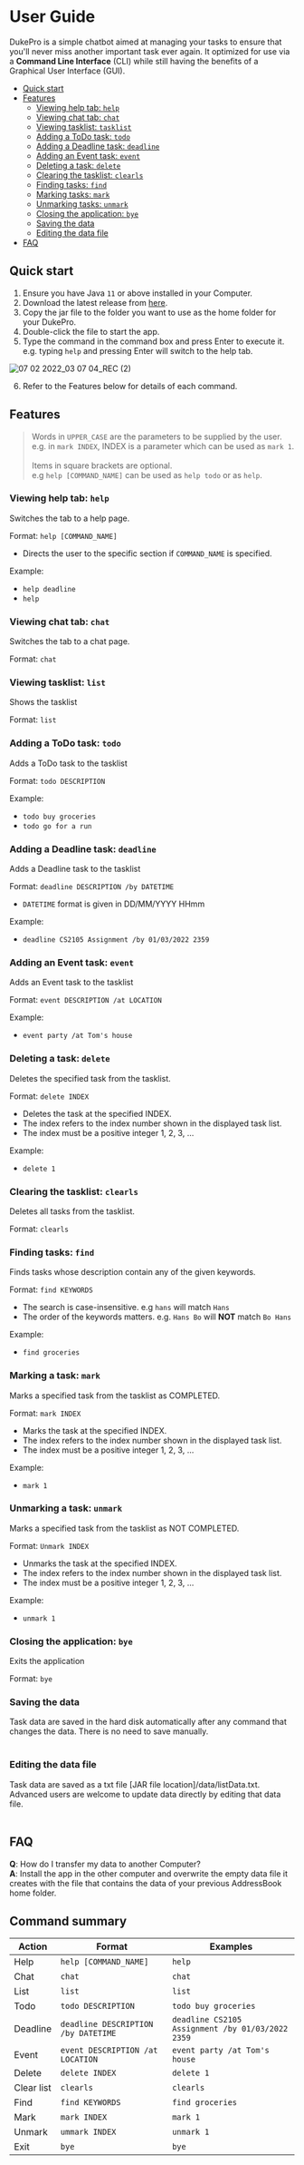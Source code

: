 # User Guide
DukePro is a simple chatbot aimed at managing your tasks to ensure that you'll never miss another important task ever again. It optimized for use via a **Command Line Interface** (CLI) while still having the benefits of a Graphical User Interface (GUI).

- [Quick start](#quick-start)
- [Features](#features)
  - [Viewing help tab: `help`](#viewing-help-tab-help)
  - [Viewing chat tab: `chat`](#viewing-chat-tab-chat)
  - [Viewing tasklist: `tasklist`](#viewing-tasklist-list)
  - [Adding a ToDo task: `todo`](#adding-a-todo-task-todo) 
  - [Adding a Deadline task: `deadline`](#adding-a-deadline-task-deadline) 
  - [Adding an Event task: `event`](#adding-an-event-task-event) 
  - [Deleting a task: `delete`](#deleting-a-task-delete) 
  - [Clearing the tasklist: `clearls`](#clearing-the-tasklist-clearls) 
  - [Finding tasks: `find`](#finding-tasks-find)
  - [Marking tasks: `mark`](#marking-a-task-mark)
  - [Unmarking tasks: `unmark`](#unmarking-a-task-unmark)
  - [Closing the application: `bye`](#closing-the-application-bye)
  - [Saving the data](#saving-the-data)
  - [Editing the data file](#editing-the-data-file)
- [FAQ](#faq)

## Quick start
1. Ensure you have Java `11` or above installed in your Computer.
2. Download the latest release from [here](https://github.com/kev-intq/ip/releases).
3. Copy the jar file to the folder you want to use as the home folder for your DukePro.
4. Double-click the file to start the app.
5. Type the command in the command box and press Enter to execute it. e.g. typing `help` and pressing Enter will switch to the help tab.

 ![07 02 2022_03 07 04_REC (2)](https://user-images.githubusercontent.com/77195251/154564958-9e7069f5-65dc-4f22-918f-1b5b90a30c20.png)
 
6. Refer to the Features below for details of each command. 

## Features 

> Words in ```UPPER_CASE``` are the parameters to be supplied by the user.<br/>
e.g. in ```mark INDEX```, INDEX is a parameter which can be used as ```mark 1```.<br/><br/>
Items in square brackets are optional.<br/>
e.g ```help [COMMAND_NAME]``` can be used as ```help todo``` or as ```help```.


### Viewing help tab: `help`
Switches the tab to a help page.

Format: ```help [COMMAND_NAME]```
  - Directs the user to the specific section if ```COMMAND_NAME``` is specified.

Example: 
  - ```help deadline```
  - ```help```

### Viewing chat tab: `chat`
Switches the tab to a chat page.

Format: ```chat```

### Viewing tasklist: `list`
Shows the tasklist

Format: ```list```

### Adding a ToDo task: `todo`
Adds a ToDo task to the tasklist

Format: ```todo DESCRIPTION```

Example: 
  - ```todo buy groceries```
  - ```todo go for a run```

### Adding a Deadline task: `deadline`
Adds a Deadline task to the tasklist

Format: ```deadline DESCRIPTION /by DATETIME```
  - ```DATETIME``` format is given in DD/MM/YYYY HHmm

Example: 
  - ```deadline CS2105 Assignment /by 01/03/2022 2359```

### Adding an Event task: `event`
Adds an Event task to the tasklist

Format: ```event DESCRIPTION /at LOCATION```

Example: 
  - ```event party /at Tom's house```

### Deleting a task: `delete`
Deletes the specified task from the tasklist.

Format: ```delete INDEX```
  - Deletes the task at the specified INDEX.
  - The index refers to the index number shown in the displayed task list.
  - The index must be a positive integer 1, 2, 3, …​

Example: 
  - ```delete 1```

### Clearing the tasklist: `clearls`
Deletes all tasks from the tasklist.

Format: ```clearls```

### Finding tasks: `find`
Finds tasks whose description contain any of the given keywords.

Format: ```find KEYWORDS```
  - The search is case-insensitive. e.g ```hans``` will match ```Hans```
  - The order of the keywords matters. e.g. ```Hans Bo``` will **NOT** match ```Bo Hans```

Example: 
  - ```find groceries```

### Marking a task: `mark`
Marks a specified task from the tasklist as COMPLETED.

Format: ```mark INDEX```
  - Marks the task at the specified INDEX.
  - The index refers to the index number shown in the displayed task list.
  - The index must be a positive integer 1, 2, 3, …​

Example: 
  - ```mark 1```

### Unmarking a task: `unmark`
Marks a specified task from the tasklist as NOT COMPLETED.

Format: ```Unmark INDEX```
  - Unmarks the task at the specified INDEX.
  - The index refers to the index number shown in the displayed task list.
  - The index must be a positive integer 1, 2, 3, …​

Example: 
  - ```unmark 1```

### Closing the application: `bye`
Exits the application

Format: ```bye```

### Saving the data
Task data are saved in the hard disk automatically after any command that changes the data. There is no need to save manually.<br/><br/>

### Editing the data file
Task data are saved as a txt file [JAR file location]/data/listData.txt. Advanced users are welcome to update data directly by editing that data file.<br/><br/>

## FAQ
**Q**: How do I transfer my data to another Computer?<br/>
**A**: Install the app in the other computer and overwrite the empty data file it creates with the file that contains the data of your previous AddressBook home folder.

## Command summary

| Action | Format | Examples |
| ------ | ------ | ------ |
| Help | ```help [COMMAND_NAME]``` | ```help``` |
| Chat | ```chat``` | ```chat``` | 
| List | ```list``` | ```list``` |
| Todo | ```todo DESCRIPTION``` | ```todo buy groceries``` |
| Deadline | ```deadline DESCRIPTION /by DATETIME``` | ```deadline CS2105 Assignment /by 01/03/2022 2359``` |
| Event | ```event DESCRIPTION /at LOCATION``` | ```event party /at Tom's house``` |
| Delete | ```delete INDEX``` | ```delete 1``` |
| Clear list | ```clearls``` | ```clearls``` |
| Find | ```find KEYWORDS``` | ```find groceries``` |
| Mark | ```mark INDEX``` | ```mark 1``` |
| Unmark | ```ummark INDEX``` | ```unmark 1``` |
| Exit | ```bye``` | ```bye``` |



